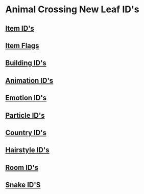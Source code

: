 # Animal Crossing New Leaf ID's

## [Item ID's](https://raw.githubusercontent.com/RedShyGuy/redshyguy.github.io/master/All_ACNL_Items.txt)
## [Item Flags](https://drive.google.com/file/d/1eavI3e6sWnDMu3CWAKo0Djp0cwPlAsI1/view)
## [Building ID's](https://raw.githubusercontent.com/RedShyGuy/redshyguy.github.io/master/Building_IDs.txt)
## [Animation ID's](https://raw.githubusercontent.com/RedShyGuy/ACNL_ID_Lists/master/Animation_IDs.txt)
## [Emotion ID's](https://raw.githubusercontent.com/RedShyGuy/redshyguy.github.io/master/Emotion_IDs.txt)
## [Particle ID's](https://raw.githubusercontent.com/RedShyGuy/redshyguy.github.io/master/Particle_IDs(1).txt)
## [Country ID's](https://raw.githubusercontent.com/RedShyGuy/redshyguy.github.io/master/Region_IDs.txt)
## [Hairstyle ID's](https://raw.githubusercontent.com/RedShyGuy/ACNL_ID_Lists/master/HairStyles.jpg)
## [Room ID's](https://raw.githubusercontent.com/RedShyGuy/ACNL_ID_Lists/master/Room_IDS.txt)
## [Snake ID'S](https://raw.githubusercontent.com/RedShyGuy/ACNL_ID_Lists/master/SNAKEIDNAME.txt)
